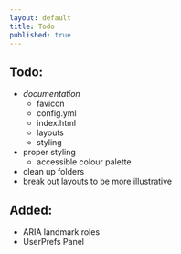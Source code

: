 ```yaml
---
layout: default
title: Todo
published: true
---
```

## Todo:
- *documentation*
  - favicon
  - config.yml
  - index.html
  - layouts
  - styling
- proper styling
  - accessible colour palette
- clean up folders
- break out layouts to be more illustrative


## Added:
- ARIA landmark roles
- UserPrefs Panel
